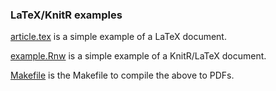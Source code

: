 ### LaTeX/KnitR examples

[article.tex](article.tex) is a simple example of a LaTeX document.

[example.Rnw](example.Rnw) is a simple example of a KnitR/LaTeX
document.

[Makefile](Makefile) is the Makefile to compile the above to PDFs.
